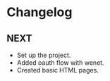 # Changelog

## NEXT

* Set up the project.
* Added oauth flow with wenet.
* Created basic HTML pages.
